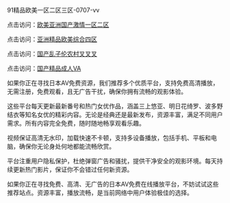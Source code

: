 
91精品欧美一区二区三区-0707-vv


点击访问：<a href="https://rtj-3zo.pages.dev/">欧美亚洲国产激情一区二区</a>

点击访问：<a href="https://vassv.pages.dev//">亚洲精品欧美综合四区</a>

点击访问：<a href="https://fdhf-454.pages.dev/">国产乱子伦农村叉叉叉</a>

点击访问：<a href="https://bsdf-5f5.pages.dev/">国产精品成人VA</a>



如果你正在寻找日本AV免费资源，我们推荐多个优质平台，支持免费高清播放，无需注册，免费观看，且无广告干扰，确保你拥有流畅的观影体验。

这些平台每天更新最新番号和热门女优作品，涵盖三上悠亚、明日花绮罗、波多野结衣等知名女优的精彩内容。无论是经典还是最新发布，资源丰富，满足不同用户需求。所有内容完全免费，随时随地畅享观看乐趣。

视频保证高清无水印，加载快速不卡顿，支持多设备播放，包括手机、平板和电脑，确保你无论身处何地都能流畅欣赏。

平台注重用户隐私保护，杜绝弹窗广告和骚扰，提供干净安全的观影环境。每天持续更新热门影片，保证你不会错过任何新资源。

如果你正在寻找免费、高清、无广告的日本AV免费在线播放平台，不妨试试这些推荐站点。资源丰富，播放流畅，是当前网络中用户体验极佳的选择。


<span style="display:none;">[Canonical link](https://github.com/DV20250707/DV09 ）</span>


